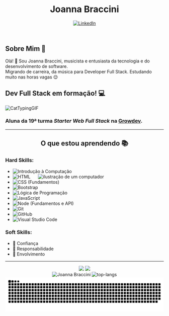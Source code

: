 <h1 align="center">Joanna Braccini</h1>

<p align="center">
  <a href="https://www.linkedin.com/in/joannabraccini/">
    <img src="https://img.shields.io/badge/LinkedIn-Connect-blue?style=flat-square&logo=linkedin&labelColor=blue" alt="LinkedIn">
  </a>
</p>
<br>

<h2>Sobre Mim 🚀</h2>

<p>
  Olá! 👋 Sou Joanna Braccini, musicista e entusiasta da tecnologia e do desenvolvimento de software. <br>
  Migrando de carreira, da música para Developer Full Stack. Estudando muito nas horas vagas 😌
</p>

<h2>Dev Full Stack em formação! 💻</h2>

![CatTypingGIF](https://github.com/JoannaBraccini/JoannaBraccini/assets/47434139/a715392d-3566-48f5-a20b-3bb800951d50)

### Aluna da 19ª turma <em>Starter Web Full Stack</em> na [Growdev](https://www.growdev.com.br/).

<hr>
<h2 align='center'>O que estou aprendendo 📚</h3>

### Hard Skills:
- ![Introdução à Computação](https://img.shields.io/badge/Introdução_à_Computação-%234164F3?style=flat-square&logoColor=white&labelColor=234164F3)
- ![HTML](https://img.shields.io/badge/HTML-%23E44D26?style=flat-square&logo=html5&logoColor=white&labelColor=E44D26)
  <img src="https://raw.githubusercontent.com/MicaelliMedeiros/micaellimedeiros/master/image/computer-illustration.png" alt="ilustração de um computador" min-width="400px" max-width="400px" width="400px" align="right">
- ![CSS (Fundamentos)](https://img.shields.io/badge/CSS_%28Fundamentos%29-%231572B6?style=flat-square&logo=css3&logoColor=white&labelColor=1572B6)
- ![Bootstrap](https://img.shields.io/badge/Bootstrap-%23563D7C?style=flat-square&logo=bootstrap&logoColor=white&labelColor=563D7C)
- ![Lógica de Programação](https://img.shields.io/badge/Lógica_de_Programação-%2314354C?style=flat-square&labelColor=14354C)
- ![JavaScript](https://img.shields.io/badge/JavaScript-%23F7DF1E?style=flat-square&logo=javascript&logoColor=black&labelColor=F7DF1E)
- ![Node (Fundamentos e API)](https://img.shields.io/badge/Node_%28Fundamentos_e_API%29-%23339933?style=flat-square&logo=node.js&logoColor=white&labelColor=339933)
- ![Git](https://img.shields.io/badge/Git-%23F05032?style=flat-square&logo=git&logoColor=white&labelColor=F05032)
- ![GitHub](https://img.shields.io/badge/GitHub-%23181717?style=flat-square&logo=github&logoColor=white&labelColor=181717)
- ![Visual Studio Code](https://img.shields.io/badge/Visual_Studio_Code-%23007ACC?style=flat-square&logo=visual-studio-code&logoColor=white&labelColor=007ACC)


### Soft Skills:
- 💪 Confiança
- 🤲 Responsabilidade
- 🤝 Envolvimento

<hr>

<div align="center">
  <a href = "mailto:joannabraccini@gmail.com"><img src="https://img.shields.io/badge/-gmail-%23333?style=for-the-badge&logo=microsoft&logoColor=white" target="_blank"></a>
  <a href="https://www.linkedin.com/in/joannabraccini/" target="_blank"><img src="https://img.shields.io/badge/-LinkedIn-%230077B5?style=for-the-badge&logo=linkedin&logoColor=white" target="_blank"></a>
</div>
<div align="center">
  <img width="41%" height="210px" src="https://github-readme-stats.vercel.app/api?username=JoannaBraccini&&show_icons=true&count_private=true&hide_border=true&title_color=DB7093&icon_color=C71585&text_color=DB7093&bg_color=0d1117"   alt="Joanna Braccini" />  
  <img width="30%" height="195px" src="https://github-readme-stats.vercel.app/api/top-langs/?username=JoannaBraccini&layout=compact&hide_border=true&title_color=DB7093&text_color=DB7093&bg_color=0d1117" alt="top-langs" />
</div>

<div align="center">
  <picture>
    <source
      media="(prefers-color-scheme: dark)"
      srcset="https://raw.githubusercontent.com/platane/snk/output/github-contribution-grid-snake-dark.svg"
    />
    <source
      media="(prefers-color-scheme: light)"
      srcset="https://raw.githubusercontent.com/platane/snk/output/github-contribution-grid-snake.svg"
    />
    <img
      alt="github contribution grid snake animation"
      src="https://raw.githubusercontent.com/platane/snk/output/github-contribution-grid-snake.svg"
    />
  </picture>
</div>
